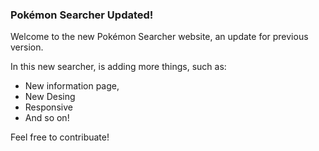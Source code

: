 ### Pokémon Searcher Updated!

Welcome to the new Pokémon Searcher website, an update for previous version. 

In this new searcher, is adding more things, such as:

- New information page, 
- New Desing
- Responsive
- And so on! 

Feel free to contribuate!
